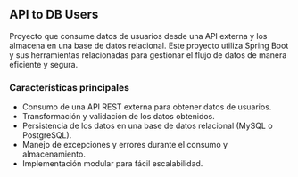 ## API to DB Users
Proyecto que consume datos de usuarios desde una API externa y los almacena en una base de datos relacional. Este proyecto utiliza Spring Boot y sus herramientas relacionadas para gestionar el flujo de datos de manera eficiente y segura.

### Características principales
- Consumo de una API REST externa para obtener datos de usuarios.
- Transformación y validación de los datos obtenidos.
- Persistencia de los datos en una base de datos relacional (MySQL o PostgreSQL).
- Manejo de excepciones y errores durante el consumo y almacenamiento.
- Implementación modular para fácil escalabilidad.

